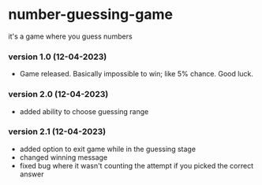 # number-guessing-game
it's a game where you guess numbers

### version 1.0 (12-04-2023)
- Game released. Basically impossible to win; like 5% chance. Good luck.

### version 2.0 (12-04-2023)
- added ability to choose guessing range

### version 2.1 (12-04-2023)
- added option to exit game while in the guessing stage
- changed winning message
- fixed bug where it wasn't counting the attempt if you picked the correct answer